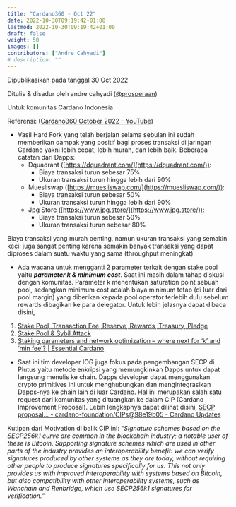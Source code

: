 ```yaml
---
title: "Cardano360 - Oct 22"
date: 2022-10-30T09:19:42+01:00
lastmod: 2022-10-30T09:19:42+01:00
draft: false
weight: 50
images: []
contributors: ["Andre Cahyadi"]
# description: ""
---
```


Dipublikasikan pada tanggal 30 Oct 2022

Ditulis & disadur oleh andre cahyadi ([@prosperaan](https://forum.cardano.org/u/prosperaan))

Untuk komunitas Cardano Indonesia

Referensi: ([Cardano360 October 2022 - YouTube](https://www.youtube.com/watch?v=hZRwLWKNNfQ))

- Vasil Hard Fork yang telah berjalan selama sebulan ini sudah memberikan dampak yang positif bagi proses transaksi di jaringan Cardano yakni lebih cepat, lebih murah, dan lebih baik. Beberapa catatan dari Dapps:
  - Dquadrant ([https://dquadrant.com/](https://dquadrant.com/)):
    - Biaya transaksi turun sebesar 75%
    - Ukuran transaksi turun hingga lebih dari 90%
  - Muesliswap ([https://muesliswap.com/](https://muesliswap.com/)):
    - Biaya transaksi turun sebesar 50%
    - Ukuran transaksi turun hingga lebih dari 90%
  - Jpg Store ([https://www.jpg.store/](https://www.jpg.store/)):
    - Biaya transaksi turun sebesar 50%
    - Ukuran transaksi turun sebesar 80%

Biaya transaksi yang murah penting, namun ukuran transaksi yang semakin kecil
juga sangat penting karena semakin banyak transaksi yang dapat diproses dalam
suatu waktu yang sama (throughput meningkat)

- Ada wacana untuk mengganti 2 parameter terkait dengan stake pool yaitu
  _**parameter k & minimum cost**_. Saat ini masih dalam tahap diskusi dengan komunitas. Parameter k menentukan saturation point sebuah pool, sedangkan minimum cost adalah biaya minimum tetap (di luar dari pool margin) yang diberikan kepada pool operator terlebih dulu sebelum rewards dibagikan ke para delegator.
  Untuk lebih jelasnya dapat dibaca disini,

1.  [Stake Pool, Transaction Fee, Reserve, Rewards, Treasury, Pledge](https://forum.cardano.org/t/stake-pool-transaction-fee-reserve-rewards-treasury-pledge/92366)
2.  [Stake Pool & Sybil Attack](https://forum.cardano.org/t/stake-pool-sybil-attack/91728)
3.  [Staking parameters and network optimization – where next for ‘k’ and ‘min fee’? | Essential Cardano](https://www.essentialcardano.io/article/staking-parameters-and-network-optimization-where-next-for-k-and-min-fee)

- Saat ini tim developer IOG juga fokus pada pengembangan SECP di Plutus yaitu
  metode enkripsi yang memungkinkan Dapps untuk dapat langsung menulis ke chain. Dapps developer dapat menggunakan crypto primitives ini untuk menghubungkan dan mengintegrasikan Dapps-nya ke chain lain di luar Cardano. Hal ini merupakan salah satu request dari komunitas yang dituangkan ke dalam CIP (Cardano Improvement Proposal). Lebih lengkapnya dapat dilihat disini, [SECP proposal… - cardano-foundation/CIPs@98e19b05 - Cardano Updates](https://cardanoupdates.com/commits/98e19b051a72238445d6bf139597fcd95fc7788d)

Kutipan dari Motivation di balik CIP ini:
_“Signature schemes based on the SECP256k1 curve are common in the blockchain
industry; a notable user of these is Bitcoin. Supporting signature schemes which
are used in other parts of the industry provides an interoperability benefit: we
can verify signatures produced by other systems as they are today, without
requiring other people to produce signatures specifically for us. This not only
provides us with improved interoperability with systems based on Bitcoin, but
also compatibility with other interoperability systems, such as Wanchain and
Renbridge, which use SECP256k1 signatures for verification.”_
